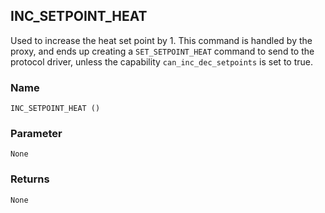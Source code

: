 ## INC\_SETPOINT\_HEAT

Used to increase the heat set point by 1. This command is handled by the proxy, and ends up creating a `SET_SETPOINT_HEAT` command to send to the protocol driver, unless the capability `can_inc_dec_setpoints` is set to true.


### Name

`INC_SETPOINT_HEAT ()`


### Parameter

`None`


### Returns

`None`

